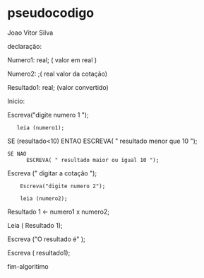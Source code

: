 # pseudocodigo
Joao Vitor Silva

declaração: 

 
 Numero1: real; ( valor em real ) 

 Numero2: ;( real valor da cotação) 

 Resultado1: real; (valor convertido) 

 

 Inicio: 

  Escreva("digite numero 1 "); 

       leia (numero1); 
       
       
 SE (resultado<10) ENTAO
 ESCREVA( " resultado menor que 10 ");
    
    SE NAO
          ESCREVA( " resultado maior ou igual 10 ");
            

 Escreva (" digitar a cotação "); 

        Escreva("digite numero 2"); 

        leia (numero2); 

 
Resultado 1 <- numero1  x  numero2; 

Leia ( Resultado 1); 



Escreva ("O resultado é" ); 

Escreva ( resultado1); 

 
fim-algoritimo
